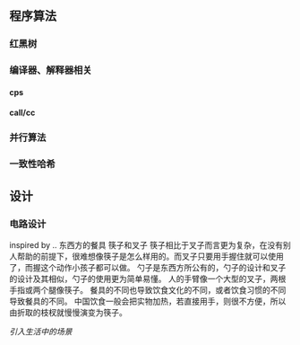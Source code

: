 ## 程序算法
### 红黑树
### 编译器、解释器相关
#### cps
#### call/cc
### 并行算法
### 一致性哈希
## 设计
### 电路设计

inspired by ..
东西方的餐具
筷子和叉子
筷子相比于叉子而言更为复杂，在没有别人帮助的前提下，很难想像筷子是怎么样用的。而叉子只要用手握住就可以使用了，而握这个动作小孩子都可以做。
勺子是东西方所公有的，勺子的设计和叉子的设计及其相似，勺子的使用更为简单易懂。
人的手臂像一个大型的叉子，两根手指或两个腿像筷子。
餐具的不同也导致饮食文化的不同，或者饮食习惯的不同导致餐具的不同。 
中国饮食一般会把实物加热，若直接用手，则很不方便，所以由折取的枝杈就慢慢演变为筷子。

*引入生活中的场景*
